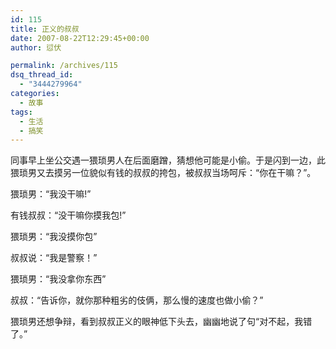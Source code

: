 ```yaml
---
id: 115
title: 正义的叔叔
date: 2007-08-22T12:29:45+00:00
author: 愆伏

permalink: /archives/115
dsq_thread_id:
  - "3444279964"
categories:
  - 故事
tags:
  - 生活
  - 搞笑
---
```

同事早上坐公交遇一猥琐男人在后面磨蹭，猜想他可能是小偷。于是闪到一边，此猥琐男又去摸另一位貌似有钱的叔叔的挎包，被叔叔当场呵斥：“你在干嘛？”。

猥琐男：“我没干嘛!”

有钱叔叔：“没干嘛你摸我包!”

猥琐男：“我没摸你包”

叔叔说：“我是警察！”

猥琐男：“我没拿你东西”
  
叔叔：“告诉你，就你那种粗劣的伎俩，那么慢的速度也做小偷？”
  
猥琐男还想争辩，看到叔叔正义的眼神低下头去，幽幽地说了句“对不起，我错了。”